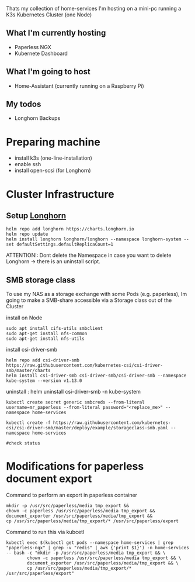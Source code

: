 Thats my collection of home-services I'm hosting on a mini-pc running a K3s Kubernetes Cluster (one Node) 

## What I'm currently hosting
- Paperless NGX
- Kubernete Dashboard

## What I'm going to host
- Home-Assistant (currently running on a Raspberry Pi)

## My todos
- Longhorn Backups

# Preparing machine
- install k3s (one-line-installation)
- enable ssh
- install open-scsi (for Longhorn)

# Cluster Infrastructure
## Setup [Longhorn](https://github.com/longhorn/longhorn/tree/master/chart)
```
helm repo add longhorn https://charts.longhorn.io
helm repo update
helm install longhorn longhorn/longhorn --namespace longhorn-system --set defaultSettings.defaultReplicaCount=1
```
ATTENTION!: Dont delete the Namespace in case you want to delete Longhorn -> there is an uninstall script.

## SMB storage class
To use my NAS as a storage exchange with some Pods (e.g. paperless), Im going to make a SMB-share accessible via a Storage class out of the Cluster

install on Node
```
sudo apt install cifs-utils smbclient
sudo apt-get install nfs-common
sudo apt-get install nfs-utils
```

install csi-driver-smb
```
helm repo add csi-driver-smb https://raw.githubusercontent.com/kubernetes-csi/csi-driver-smb/master/charts
helm install csi-driver-smb csi-driver-smb/csi-driver-smb --namespace kube-system --version v1.13.0
```
uninstall : helm uninstall csi-driver-smb -n kube-system

```
kubectl create secret generic smbcreds --from-literal username=mr_paperless --from-literal password="<replace_me>" --namespace home-services

kubectl create -f https://raw.githubusercontent.com/kubernetes-csi/csi-driver-smb/master/deploy/example/storageclass-smb.yaml --namespace home-services

#check status

```


# Modifications for paperless document export

Command to perform an export in paperless container
```
mkdir -p /usr/src/paperless/media tmp_export && 
chown -c paperless /usr/src/paperless/media tmp_export &&
document_exporter /usr/src/paperless/media/tmp_export && 
cp /usr/src/paperless/media/tmp_export/* /usr/src/paperless/export
```
Command to run this via kubcetl
```
kubectl exec $(kubectl get pods --namespace home-services | grep "paperless-ngx" | grep -v "redis" | awk {'print $1}') -n home-services -- bash -c "mkdir -p /usr/src/paperless/media tmp_export && \
        chown -c paperless /usr/src/paperless/media tmp_export && \
        document_exporter /usr/src/paperless/media/tmp_export && \
        cp /usr/src/paperless/media/tmp_export/* /usr/src/paperless/export"
```